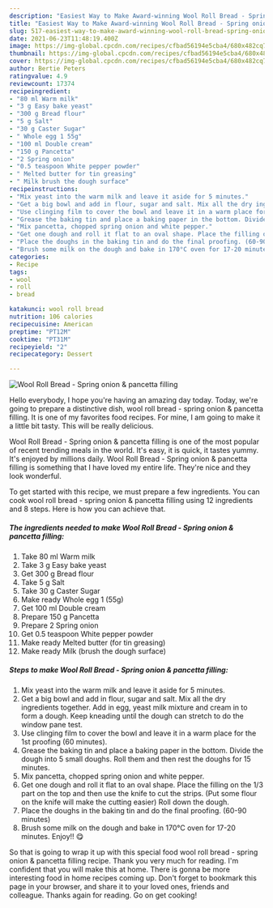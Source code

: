 ```yaml
---
description: "Easiest Way to Make Award-winning Wool Roll Bread - Spring onion &amp;amp; pancetta filling"
title: "Easiest Way to Make Award-winning Wool Roll Bread - Spring onion &amp;amp; pancetta filling"
slug: 517-easiest-way-to-make-award-winning-wool-roll-bread-spring-onion-and-amp-pancetta-filling
date: 2021-06-23T11:48:19.400Z
image: https://img-global.cpcdn.com/recipes/cfbad56194e5cba4/680x482cq70/wool-roll-bread-spring-onion-pancetta-filling-recipe-main-photo.jpg
thumbnail: https://img-global.cpcdn.com/recipes/cfbad56194e5cba4/680x482cq70/wool-roll-bread-spring-onion-pancetta-filling-recipe-main-photo.jpg
cover: https://img-global.cpcdn.com/recipes/cfbad56194e5cba4/680x482cq70/wool-roll-bread-spring-onion-pancetta-filling-recipe-main-photo.jpg
author: Bertie Peters
ratingvalue: 4.9
reviewcount: 17374
recipeingredient:
- "80 ml Warm milk"
- "3 g Easy bake yeast"
- "300 g Bread flour"
- "5 g Salt"
- "30 g Caster Sugar"
- " Whole egg 1 55g"
- "100 ml Double cream"
- "150 g Pancetta"
- "2 Spring onion"
- "0.5 teaspoon White pepper powder"
- " Melted butter for tin greasing"
- " Milk brush the dough surface"
recipeinstructions:
- "Mix yeast into the warm milk and leave it aside for 5 minutes."
- "Get a big bowl and add in flour, sugar and salt. Mix all the dry ingredients together. Add in egg, yeast milk mixture and cream in to form a dough. Keep kneading until the dough can stretch to do the window pane test."
- "Use clinging film to cover the bowl and leave it in a warm place for the 1st proofing (60 minutes)."
- "Grease the baking tin and place a baking paper in the bottom. Divide the dough into 5 small doughs. Roll them and then rest the doughs for 15 minutes."
- "Mix pancetta, chopped spring onion and white pepper."
- "Get one dough and roll it flat to an oval shape. Place the filling on the 1/3 part on the top and then use the knife to cut the strips. (Put some flour on the knife will make the cutting easier) Roll down the dough."
- "Place the doughs in the baking tin and do the final proofing. (60-90 minutes)"
- "Brush some milk on the dough and bake in 170°C oven for 17-20 minutes. Enjoy!! 😋"
categories:
- Recipe
tags:
- wool
- roll
- bread

katakunci: wool roll bread 
nutrition: 106 calories
recipecuisine: American
preptime: "PT12M"
cooktime: "PT31M"
recipeyield: "2"
recipecategory: Dessert

---
```



![Wool Roll Bread - Spring onion &amp; pancetta filling](https://img-global.cpcdn.com/recipes/cfbad56194e5cba4/680x482cq70/wool-roll-bread-spring-onion-pancetta-filling-recipe-main-photo.jpg)

Hello everybody, I hope you're having an amazing day today. Today, we're going to prepare a distinctive dish, wool roll bread - spring onion &amp; pancetta filling. It is one of my favorites food recipes. For mine, I am going to make it a little bit tasty. This will be really delicious.



Wool Roll Bread - Spring onion &amp; pancetta filling is one of the most popular of recent trending meals in the world. It's easy, it is quick, it tastes yummy. It's enjoyed by millions daily. Wool Roll Bread - Spring onion &amp; pancetta filling is something that I have loved my entire life. They're nice and they look wonderful.


To get started with this recipe, we must prepare a few ingredients. You can cook wool roll bread - spring onion &amp; pancetta filling using 12 ingredients and 8 steps. Here is how you can achieve that.

<!--inarticleads1-->

##### The ingredients needed to make Wool Roll Bread - Spring onion &amp; pancetta filling:

1. Take 80 ml Warm milk
1. Take 3 g Easy bake yeast
1. Get 300 g Bread flour
1. Take 5 g Salt
1. Take 30 g Caster Sugar
1. Make ready  Whole egg 1 (55g)
1. Get 100 ml Double cream
1. Prepare 150 g Pancetta
1. Prepare 2 Spring onion
1. Get 0.5 teaspoon White pepper powder
1. Make ready  Melted butter (for tin greasing)
1. Make ready  Milk (brush the dough surface)




<!--inarticleads2-->

##### Steps to make Wool Roll Bread - Spring onion &amp; pancetta filling:

1. Mix yeast into the warm milk and leave it aside for 5 minutes.
1. Get a big bowl and add in flour, sugar and salt. Mix all the dry ingredients together. Add in egg, yeast milk mixture and cream in to form a dough. Keep kneading until the dough can stretch to do the window pane test.
1. Use clinging film to cover the bowl and leave it in a warm place for the 1st proofing (60 minutes).
1. Grease the baking tin and place a baking paper in the bottom. Divide the dough into 5 small doughs. Roll them and then rest the doughs for 15 minutes.
1. Mix pancetta, chopped spring onion and white pepper.
1. Get one dough and roll it flat to an oval shape. Place the filling on the 1/3 part on the top and then use the knife to cut the strips. (Put some flour on the knife will make the cutting easier) Roll down the dough.
1. Place the doughs in the baking tin and do the final proofing. (60-90 minutes)
1. Brush some milk on the dough and bake in 170°C oven for 17-20 minutes. Enjoy!! 😋




So that is going to wrap it up with this special food wool roll bread - spring onion &amp; pancetta filling recipe. Thank you very much for reading. I'm confident that you will make this at home. There is gonna be more interesting food in home recipes coming up. Don't forget to bookmark this page in your browser, and share it to your loved ones, friends and colleague. Thanks again for reading. Go on get cooking!
